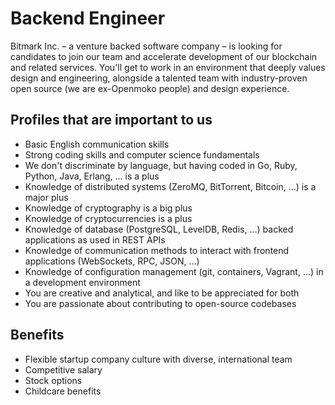 # Backend Engineer

Bitmark Inc. – a venture backed software company – is looking for candidates to join our team and accelerate development of our blockchain and related services. You'll get to work in an environment that deeply values design and engineering, alongside a talented team with industry-proven open source (we are ex-Openmoko people) and design experience.

## Profiles that are important to us

- Basic English communication skills
- Strong coding skills and computer science fundamentals
- We don't discriminate by language, but having coded in Go, Ruby, Python, Java, Erlang, … is a plus
- Knowledge of distributed systems (ZeroMQ, BitTorrent, Bitcoin, …) is a major plus
- Knowledge of cryptography is a big plus
- Knowledge of cryptocurrencies is a plus
- Knowledge of database (PostgreSQL, LevelDB, Redis, …) backed applications as used in REST APIs
- Knowledge of communication methods to interact with frontend applications (WebSockets, RPC, JSON, …)
- Knowledge of configuration management (git, containers, Vagrant, …) in a development environment
- You are creative and analytical, and like to be appreciated for both
- You are passionate about contributing to open-source codebases

## Benefits

- Flexible startup company culture with diverse, international team
- Competitive salary
- Stock options
- Childcare benefits
